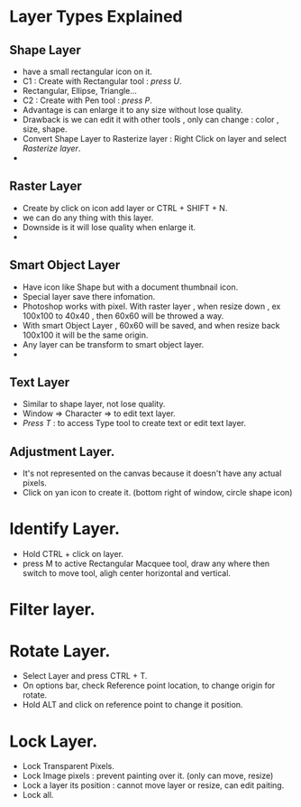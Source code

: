 # Layer Types Explained

## Shape Layer
- have a small rectangular icon on it.
- C1 : Create with Rectangular tool : _press U_.
- Rectangular, Ellipse, Triangle...
- C2 : Create with Pen tool : _press P_.
- Advantage is can enlarge it to any size without lose quality.
- Drawback is we can edit it with other tools , only can change : color , size, shape.
- Convert Shape Layer to Rasterize layer : Right Click on layer and select _Rasterize layer_.
- 

## Raster Layer
- Create by click on icon add layer or CTRL + SHIFT + N.
- we can do any thing with this layer.
- Downside is it will lose quality when enlarge it.
- 
## Smart Object Layer
- Have icon like Shape but with a document thumbnail icon.
- Special layer save there infomation.
- Photoshop works with pixel. With raster layer , when resize down , ex 100x100 to 40x40 , then 60x60 will be throwed a way.
- With smart Object Layer , 60x60 will be saved, and when resize back 100x100 it will be the same origin.
- Any layer can be transform to smart object layer.
- 

## Text Layer
- Similar to shape layer, not lose quality.
- Window => Character => to edit text layer.
- _Press T_ : to access Type tool to create text or edit text layer.

## Adjustment Layer.
- It's not represented on the canvas because it doesn't have any actual pixels.
- Click on yan icon to create it. (bottom right of window, circle shape icon)


# Identify Layer.
- Hold CTRL + click on layer.
- press M to active Rectangular Macquee tool, draw any where then switch to move tool, aligh center horizontal and vertical.

# Filter layer.

# Rotate Layer.
- Select Layer and press CTRL + T.
- On options bar, check Reference point location, to change origin for rotate.
- Hold ALT and click on reference point to change it position.


# Lock Layer.
- Lock Transparent Pixels.
- Lock Image pixels : prevent painting over it. (only can move, resize)
- Lock a layer its position : cannot move layer or resize, can edit paiting.
- Lock all.
